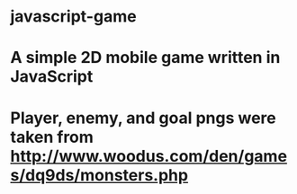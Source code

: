 # javascript-game
# A simple 2D mobile game written in JavaScript
# Player, enemy, and goal pngs were taken from http://www.woodus.com/den/games/dq9ds/monsters.php
